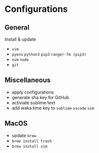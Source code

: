 # Configurations

## General
Install & update
- `vim`
- `pyenv` `python3` `pip3` `ranger-fm (pip3)`
- `nvm` `node`
- `git`

## Miscellaneous
- apply configurations
- generate sha key for GitHub
- activiate sublime text
- add waka time key to `sublime` `vscode` `vim`

## MacOS
- update `brew`
- `brew install trash`
- `brew install vim`
